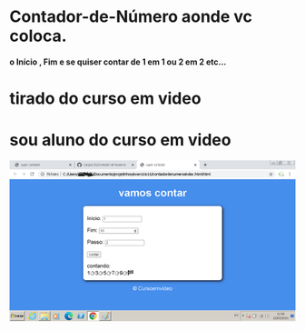 # Contador-de-Número aonde vc coloca.
#### o Início , Fim e se quiser contar de 1 em 1 ou  2 em 2 etc...

# tirado do curso em video 
# sou aluno do curso em video

![git hub](https://github.com/Caique215/Contador-de-Numeros/blob/main/supercontdor.png)
